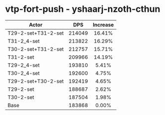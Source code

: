 # vtp-fort-push - yshaarj-nzoth-cthun
| Actor | DPS | Increase |
|---|:---:|:---:|
|T29-2-set+T31-2-set|214049|16.41%|
|T31-2_4-set|213822|16.29%|
|T30-2-set+T31-2-set|212757|15.71%|
|T31-2-set|209966|14.19%|
|T29-2_4-set|193810|5.41%|
|T30-2_4-set|192600|4.75%|
|T29-2-set+T30-2-set|192419|4.65%|
|T29-2-set|188687|2.62%|
|T30-2-set|187504|1.98%|
|Base|183868|0.00%|

